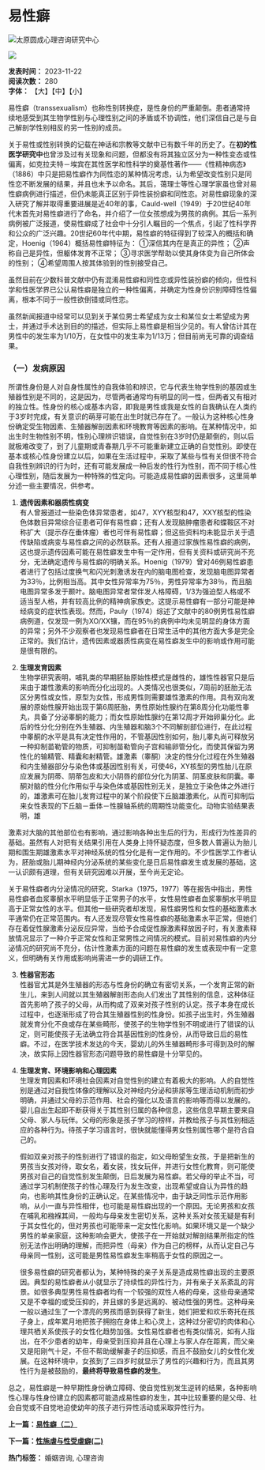 # 易性癖

![太原圆成心理咨询研究中心](upload/img/20190701084752.png)

![](upload/img/20170626091215.gif)

**发表时间：** 2023-11-22  
**阅读次数：** 280  
**字体：** 【大】【中】【小】

易性癖（transsexualism）也称性别转换症，是性身份的严重颠倒。患者通常持续地感受到其生物学性别与心理性别之间的矛盾或不协调性，他们深信自己是与自己解剖学性别相反的另一性别的成员。

关于易性或性别转换的记载在神话和宗教等文献中已有数千年的历史了。在**初的性医学研究中**也曾涉及过有关现象和问题，但都没有将其独立区分为一种性变态或性偏离，如克拉夫特－埃宾在其性医学和性科学的奠基性著作——《性精神病态》（1886）中只是把易性癖作为同性恋的某种情况考虑，认为希望改变性别只是同性恋不断发展的结果，并且也未予以命名。其后，蔼理士等性心理学家虽也曾对易性癖病例进行描述，但仍未能真正区别于异性装扮癖和同性恋。对易性癖现象的深入研究了解并取得重要进展是近40年的事，Cauld-well（1949）于20世纪40年代末首先对易性癖进行了命名，并介绍了一位女孩想成为男孩的病例。其后一系列病例被广泛报道，使易性癖成了社会中十分引人瞩目的一个焦点，引起了性科学界和公众的广泛兴趣。20世纪60年代中期，易性癖的特征得到了较深入的概括和确定，Hoenig（1964）概括易性癖特征为：
①深信其内在是真正的异性；
②声称自己是异性，但躯体发育不正常；
③寻求医学帮助以使其身体变为自己所体会的性别；
④希望周围人按其体验到的性别接受自己。

虽然目前在少数科普文献中仍有混淆易性癖和同性恋或异性装扮癖的倾向，但性科学和性医学界已公认易性癖是独立的一种性偏离，并确定为性身份识别障碍性性偏离，根本不同于一般性欲倒错或同性恋。

虽然新闻报道中经常可以见到关于某位男士希望成为女士和某位女士希望成为男士，并通过手术达到目的的描述，但实际上易性癖是相当少见的。有人曾估计其在男性中的发生率为1/10万，在女性中的发生率为1/13万；但目前尚无可靠的调查结果。

### （一）发病原因

所谓性身份是人对自身性属性的自我体验和辨识，它与代表生物学性别的基因或生殖器性别是不同的，这是因为，尽管两者通常均有明显的同一性，但两者又有相对的独立性。性身份的核心或基本内容，即我是男性或我是女性的自我确认在人类约于3岁时完成，有关意识的萌芽可能在出生时就已存在了。一般认为这种核心性身份确定受生物因素、生殖器解剖因素和环境教育等因素的影响。在某种情况中，如出生时生物性别不明，性别心理辨识错误，自觉性别在3岁时仍是颠倒的，则以后就极难改变了，到了儿童期或青春期几乎不可能重新建立正确的自觉性别。即使在基本或核心性身份建立以后，如果在生活过程中，采取了某些与性有关但很不符合自我性别辨识的行为时，还有可能发展成一种后发的性行为性别，而不同于核心性心理性别，随后发展为一种特殊的性定向。可能造成易性癖的因素很多，这里简单分述一些主要情况，供参考。

1. **遗传因素和器质性病变**  
   有人曾报道过一些染色体异常患者，如47，XYY核型和47，XXY核型的性染色体数目异常综合征患者可伴有易性癖；还有人发现脑肿瘤患者和蝶鞍区不对称扩大（提示存在垂体瘤）者也可伴有易性癖；但这些资料均未能显示关于遗传缺陷或病变与易性癖之间的必然联系。还有人报道过家族性易性癖的病例，这也提示遗传因素可能在易性癖发生中有一定作用，但有关资料或研究尚不充分，无法确定遗传与易性癖的明确关系。Hoenig（1979）曾对46例易性癖患者进行了包括过度换气和闪光刺激诱发在内的脑电图检查，发现脑电图异常者为33％，比例相当高。其中女性异常率为75％，男性异常率为38％，而且脑电图异常多发于颞叶。脑电图异常者常伴发人格障碍，1/3为强迫型人格或不适当型人格，并有较高比例的精神病家族史。这提示易性癖有一部分可能是神经病变的症状性表现。然而，Pauly（1974）综述了文献中的80例男性易性癖病例道，仅发现一例为XO/XX镶，而在95％的病例中均未见明显的身体方面的异常；另外不少观察者也发现易性癖者在日常生活中的其他方面大多是完全正常的。我们估计，遗传因素或器质性病变在易性癖发生中的影响或作用可能是很有限的。

2. **生理发育因素**  
   生物学研究表明，哺乳类的早期胚胎原始性模式是雌性的，雄性性器官只是后来由于雄性激素的影响而分化出现的。人类情况也很类似，7周前的胚胎无法区分男性或女性，原型为女性，形成男性则需要雄性激素的作用。具有双向发展的原始性腺开始出现于第6周胚胎，男性原始性腺约在第8周分化功能性睾丸，具备了分泌睾酮的能力；而女性原始性腺约在第12周才开始卵巢分化。此后的性分化分别在外生殖器、内生殖器和脑3个不同解剖部位进行，在此过程中睾酮的水平是具有决定性作用的，不管基因性别如何，胎儿睾丸尚可释放另一种抑制苗勒管的物质，可抑制苗勒管向子宫和输卵管分化，而使其保留为男性化的输精管、精囊和射精管。雄激素（睾酮）决定的性分化过程在外生殖器和内生殖器部分与染色体或基因性别有关，可使46，XY核型的男性胎儿在原应发展为阴蒂、阴蒂包皮和大小阴唇的部位分化为阴茎、阴茎皮肤和阴囊。睾酮对脑的性分化作用似乎与染色体或基因性别无关，是独立于染色体之外进行的，雄激素可在胎儿发育过程中的某个阶段使下丘脑雄激素化，从而可抑制后来女性表现的下丘脑－垂体－性腺轴系统的周期性功能变化。动物实验结果表明，雄

激素对大脑的其他部位也有影响，通过影响各种出生后的行为，形成行为性差异的基础。虽然有人对把有关结果引用在人类身上持怀疑态度，但多数人普遍认为胎儿期和围生期雄激素水平对神经系统的性分化是有一定作用的。不少性医学工作者认为，胚胎或胎儿期神经内分泌系统的某些变化是日后易性癖发生或发展的基础，这一认识颇有道理，但有关研究因难以开展，至今尚无定论。

关于易性癖者内分泌情况的研究，Starka（1975，1977）等在报告中指出，男性易性癖者血浆睾酮水平明显低于正常男子的水平，女性易性癖者血浆睾酮水平明显高于正常女性的水平。但其他一些研究者却发现，易性癖男性和女性的基础激素水平通常仍在正常范围内。有人还发现尽管女性易性癖的基础激素水平正常，但她们存在着促性腺激素分泌反应异常，当给予合成促性腺激素释放因子时，有关激素释放情况显示了一种介乎正常女性和正常男性之间情况的模式。目前对易性癖的内分泌情况的研究尚不充分，估计性激素方面的问题在易性癖的发生或表现中有一定意义，但明确有关作用或影响尚需进一步的调研工作。

3. **性器官形态**  
   性器官尤其是外生殖器的形态与性身份的确立有密切关系，一个发育正常的新生儿，来到人间就以其生殖器解剖形态向人们发出了其性别的信息，这种体征首先影响了孩子的父母，从而构成了双亲对孩子性别的认定。孩子本身在成长过程中，也逐渐形成了符合其生殖器性别的性身份。如孩子出生时，外生殖器就发育分化不良或存在某些畸形，使孩子的生物学性别不明或进行了错误的认定，则可能使孩子无法确立符合其基因性别的性身份，从而导致日后的易性癖。不过，在医学技术发达的今天，婴幼儿的外生殖器畸形多可得到及时的解决，故实际上因性器官形态问题导致的易性癖是十分罕见的。

4. **生理发育、环境影响和心理因素**  
   生理发育因素和环境社会因素对自觉性别的建立有着极大的影响。人的自觉性别是通过对自我性体像的理解以及对神经内分泌和排尿等生理活动机制而初步明确，并通过父母的示范作用、社会的强化以及语言的影响等而得以发展的。婴儿自出生起即不断获得关于其性别归属的各种信息，这些信息早期主要来自父母、家人与玩伴。父母的形象是孩子学习的榜样，并教给孩子与其性别相适应的各种行为。待孩子学习语言时，很快就能懂得男女性别属性哪个是符合自己的。

   假如双亲对孩子的性别进行了错误的指定，如父母盼望生女孩，于是把新生的男孩当女孩对待，取女名，着女装，找女玩伴，并进行女性化教育，则可能使男孩对自己的自觉性别发生颠倒，日后发展为易性癖。若父母的举止不当，可通过学习机制使孩子的性心理及行为发生改变，出现希望或自认为异性的趋向，也影响其性身份的正确认定。在某些情况中，由于缺乏同性示范作用影响，从小一直与异性相伴，也可能是易性癖出现的一个原因。无论男孩和女孩在哺乳和襁褓其间，一般均与母亲发生密切关系，这种关系对女孩无疑是有利于其女性化的，但对男孩也可能带来一定女性化影响。如果环境又是一个缺少男性的单亲家庭，这种影响会更大，使孩子在一开始就对解剖结果所指定的性别无法作出明确的理解，而把异性（母亲）作为自己的榜样，从而认定自己与母亲同一性别，这可能是男性易性癖发生率稍高于女性的原因之一。

   很多易性癖的研究者都认为，某种特殊的亲子关系是造成易性癖出现的主要原因。典型的易性癖者从小就显示了持续性的异性行为，并有亲子关系紊乱的背景。如很多典型男性易性癖者均有一个较强的双性人格的母亲，这些母亲通常又是不幸福的或受压抑的，并且嫁的多是远离的、被动性强的男性。这种母亲一般以通过生了一个漂亮的男孩而感到获得了新生，她们把爱和欢乐寄托在孩子身上，成年累月地把孩子拥抱在身体上和心灵上，这种过分密切的肉体和心理共栖关系使孩子的女性化趋势加强。女性易性癖者也有类似情况，如有人指出，在不少患者的幼年，母亲受到压抑并且在心理上与家人存在距离，而父亲又是阳刚气十足，不但不帮助缓解妻子的压抑感，而且不鼓励女儿的女性化发展。在这种环境中，女孩到了三四岁时就显示了男性的兴趣和行为，而且其男性行为是被鼓励的，**最终将导致易性癖的发生**。

总之，易性癖是一种早期性身份确立障碍、使自觉性别发生逆转的结果，各种影响性心理与性身份建立的因素都可能造成易性癖的发生，其中比较重要的是父母、社会自觉或不自觉地迫使幼年的孩子进行异性活动或采取异性行为。

**上一篇：[易性癖（二）](NewsDetail.aspx?ID=3437)**

**下一篇：[性施虐与性受虐癖(二)](NewsDetail.aspx?ID=3434)**

**热门标签：** 婚姻咨询, 心理咨询